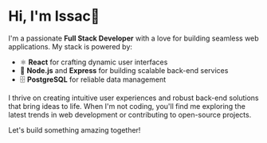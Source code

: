 # Hi, I'm Issac👋

I'm a passionate **Full Stack Developer** with a love for building seamless web applications. My stack is powered by:

- ⚛️ **React** for crafting dynamic user interfaces
- 🚀 **Node.js** and **Express** for building scalable back-end services
- 🗄️ **PostgreSQL** for reliable data management

I thrive on creating intuitive user experiences and robust back-end solutions that bring ideas to life. When I'm not coding, you'll find me exploring the latest trends in web development or contributing to open-source projects.

Let's build something amazing together!
